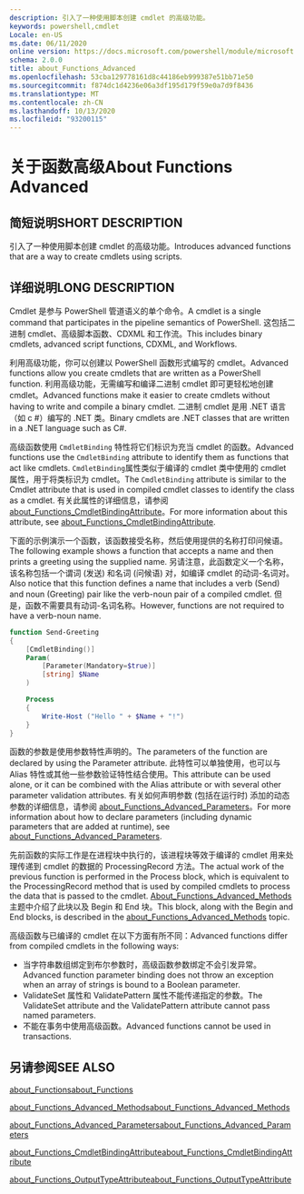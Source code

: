 ```yaml
---
description: 引入了一种使用脚本创建 cmdlet 的高级功能。
keywords: powershell,cmdlet
Locale: en-US
ms.date: 06/11/2020
online version: https://docs.microsoft.com/powershell/module/microsoft.powershell.core/about/about_functions_advanced?view=powershell-5.1&WT.mc_id=ps-gethelp
schema: 2.0.0
title: about_Functions_Advanced
ms.openlocfilehash: 53cba129778161d8c44186eb999387e51bb71e50
ms.sourcegitcommit: f874dc1d4236e06a3df195d179f59e0a7d9f8436
ms.translationtype: MT
ms.contentlocale: zh-CN
ms.lasthandoff: 10/13/2020
ms.locfileid: "93200115"
---
```

# <a name="about-functions-advanced"></a><span data-ttu-id="f2743-104">关于函数高级</span><span class="sxs-lookup"><span data-stu-id="f2743-104">About Functions Advanced</span></span>

## <a name="short-description"></a><span data-ttu-id="f2743-105">简短说明</span><span class="sxs-lookup"><span data-stu-id="f2743-105">SHORT DESCRIPTION</span></span>
<span data-ttu-id="f2743-106">引入了一种使用脚本创建 cmdlet 的高级功能。</span><span class="sxs-lookup"><span data-stu-id="f2743-106">Introduces advanced functions that are a way to create cmdlets using scripts.</span></span>

## <a name="long-description"></a><span data-ttu-id="f2743-107">详细说明</span><span class="sxs-lookup"><span data-stu-id="f2743-107">LONG DESCRIPTION</span></span>

<span data-ttu-id="f2743-108">Cmdlet 是参与 PowerShell 管道语义的单个命令。</span><span class="sxs-lookup"><span data-stu-id="f2743-108">A cmdlet is a single command that participates in the pipeline semantics of PowerShell.</span></span> <span data-ttu-id="f2743-109">这包括二进制 cmdlet、高级脚本函数、CDXML 和工作流。</span><span class="sxs-lookup"><span data-stu-id="f2743-109">This includes binary cmdlets, advanced script functions, CDXML, and Workflows.</span></span>

<span data-ttu-id="f2743-110">利用高级功能，你可以创建以 PowerShell 函数形式编写的 cmdlet。</span><span class="sxs-lookup"><span data-stu-id="f2743-110">Advanced functions allow you create cmdlets that are written as a PowerShell function.</span></span> <span data-ttu-id="f2743-111">利用高级功能，无需编写和编译二进制 cmdlet 即可更轻松地创建 cmdlet。</span><span class="sxs-lookup"><span data-stu-id="f2743-111">Advanced functions make it easier to create cmdlets without having to write and compile a binary cmdlet.</span></span> <span data-ttu-id="f2743-112">二进制 cmdlet 是用 .NET 语言（如 c #）编写的 .NET 类。</span><span class="sxs-lookup"><span data-stu-id="f2743-112">Binary cmdlets are .NET classes that are written in a .NET language such as C#.</span></span>

<span data-ttu-id="f2743-113">高级函数使用 `CmdletBinding` 特性将它们标识为充当 cmdlet 的函数。</span><span class="sxs-lookup"><span data-stu-id="f2743-113">Advanced functions use the `CmdletBinding` attribute to identify them as functions that act like cmdlets.</span></span> <span data-ttu-id="f2743-114">`CmdletBinding`属性类似于编译的 cmdlet 类中使用的 cmdlet 属性，用于将类标识为 cmdlet。</span><span class="sxs-lookup"><span data-stu-id="f2743-114">The `CmdletBinding` attribute is similar to the Cmdlet attribute that is used in compiled cmdlet classes to identify the class as a cmdlet.</span></span> <span data-ttu-id="f2743-115">有关此属性的详细信息，请参阅 [about_Functions_CmdletBindingAttribute](about_Functions_CmdletBindingAttribute.md)。</span><span class="sxs-lookup"><span data-stu-id="f2743-115">For more information about this attribute, see [about_Functions_CmdletBindingAttribute](about_Functions_CmdletBindingAttribute.md).</span></span>

<span data-ttu-id="f2743-116">下面的示例演示一个函数，该函数接受名称，然后使用提供的名称打印问候语。</span><span class="sxs-lookup"><span data-stu-id="f2743-116">The following example shows a function that accepts a name and then prints a greeting using the supplied name.</span></span> <span data-ttu-id="f2743-117">另请注意，此函数定义一个名称，该名称包括一个谓词 (发送) 和名词 (问候语) 对，如编译 cmdlet 的动词-名词对。</span><span class="sxs-lookup"><span data-stu-id="f2743-117">Also notice that this function defines a name that includes a verb (Send) and noun (Greeting) pair like the verb-noun pair of a compiled cmdlet.</span></span> <span data-ttu-id="f2743-118">但是，函数不需要具有动词-名词名称。</span><span class="sxs-lookup"><span data-stu-id="f2743-118">However, functions are not required to have a verb-noun name.</span></span>

```powershell
function Send-Greeting
{
    [CmdletBinding()]
    Param(
        [Parameter(Mandatory=$true)]
        [string] $Name
    )

    Process
    {
        Write-Host ("Hello " + $Name + "!")
    }
}
```

<span data-ttu-id="f2743-119">函数的参数是使用参数特性声明的。</span><span class="sxs-lookup"><span data-stu-id="f2743-119">The parameters of the function are declared by using the Parameter attribute.</span></span>
<span data-ttu-id="f2743-120">此特性可以单独使用，也可以与 Alias 特性或其他一些参数验证特性结合使用。</span><span class="sxs-lookup"><span data-stu-id="f2743-120">This attribute can be used alone, or it can be combined with the Alias attribute or with several other parameter validation attributes.</span></span> <span data-ttu-id="f2743-121">有关如何声明参数 (包括在运行时) 添加的动态参数的详细信息，请参阅 [about_Functions_Advanced_Parameters](about_Functions_Advanced_Parameters.md)。</span><span class="sxs-lookup"><span data-stu-id="f2743-121">For more information about how to declare parameters (including dynamic parameters that are added at runtime), see [about_Functions_Advanced_Parameters](about_Functions_Advanced_Parameters.md).</span></span>

<span data-ttu-id="f2743-122">先前函数的实际工作是在进程块中执行的，该进程块等效于编译的 cmdlet 用来处理传递到 cmdlet 的数据的 ProcessingRecord 方法。</span><span class="sxs-lookup"><span data-stu-id="f2743-122">The actual work of the previous function is performed in the Process block, which is equivalent to the ProcessingRecord method that is used by compiled cmdlets to process the data that is passed to the cmdlet.</span></span> <span data-ttu-id="f2743-123">[About_Functions_Advanced_Methods](about_Functions_Advanced_Methods.md)主题中介绍了此块以及 Begin 和 End 块。</span><span class="sxs-lookup"><span data-stu-id="f2743-123">This block, along with the Begin and End blocks, is described in the [about_Functions_Advanced_Methods](about_Functions_Advanced_Methods.md) topic.</span></span>

<span data-ttu-id="f2743-124">高级函数与已编译的 cmdlet 在以下方面有所不同：</span><span class="sxs-lookup"><span data-stu-id="f2743-124">Advanced functions differ from compiled cmdlets in the following ways:</span></span>

- <span data-ttu-id="f2743-125">当字符串数组绑定到布尔参数时，高级函数参数绑定不会引发异常。</span><span class="sxs-lookup"><span data-stu-id="f2743-125">Advanced function parameter binding does not throw an exception when an array of strings is bound to a Boolean parameter.</span></span>
- <span data-ttu-id="f2743-126">ValidateSet 属性和 ValidatePattern 属性不能传递指定的参数。</span><span class="sxs-lookup"><span data-stu-id="f2743-126">The ValidateSet attribute and the ValidatePattern attribute cannot pass named parameters.</span></span>
- <span data-ttu-id="f2743-127">不能在事务中使用高级函数。</span><span class="sxs-lookup"><span data-stu-id="f2743-127">Advanced functions cannot be used in transactions.</span></span>

## <a name="see-also"></a><span data-ttu-id="f2743-128">另请参阅</span><span class="sxs-lookup"><span data-stu-id="f2743-128">SEE ALSO</span></span>

[<span data-ttu-id="f2743-129">about_Functions</span><span class="sxs-lookup"><span data-stu-id="f2743-129">about_Functions</span></span>](about_Functions.md)

[<span data-ttu-id="f2743-130">about_Functions_Advanced_Methods</span><span class="sxs-lookup"><span data-stu-id="f2743-130">about_Functions_Advanced_Methods</span></span>](about_Functions_Advanced_Methods.md)

[<span data-ttu-id="f2743-131">about_Functions_Advanced_Parameters</span><span class="sxs-lookup"><span data-stu-id="f2743-131">about_Functions_Advanced_Parameters</span></span>](about_Functions_Advanced_Parameters.md)

[<span data-ttu-id="f2743-132">about_Functions_CmdletBindingAttribute</span><span class="sxs-lookup"><span data-stu-id="f2743-132">about_Functions_CmdletBindingAttribute</span></span>](about_Functions_CmdletBindingAttribute.md)

[<span data-ttu-id="f2743-133">about_Functions_OutputTypeAttribute</span><span class="sxs-lookup"><span data-stu-id="f2743-133">about_Functions_OutputTypeAttribute</span></span>](about_Functions_OutputTypeAttribute.md)
